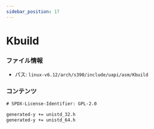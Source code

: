```yaml
---
sidebar_position: 17
---
```

# Kbuild

### ファイル情報

- パス: `linux-v6.12/arch/s390/include/uapi/asm/Kbuild`

### コンテンツ

```txt
# SPDX-License-Identifier: GPL-2.0

generated-y += unistd_32.h
generated-y += unistd_64.h

```
